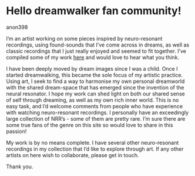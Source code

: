 # Hello dreamwalker fan community! 

anon398

I’m an artist working on some pieces inspired by neuro-resonant recordings, using found-sounds that I’ve come across in dreams, as well as classic recordings that I just really enjoyed and seemed to fit together. I’ve compiled some of my work [here](neuroresonantimages.com) and would love to hear what you think.

I have been deeply moved by dream images since I was a child. Once I started dreamwalking, this became the sole focus of my artistic practice. Using art, I seek to find a way to harmonise my own personal dreamworld with the shared dream-space that has emerged since the invention of the neural resonator. I hope my work can shed light on both our shared sense of self through dreaming, as well as my own rich inner world. This is no easy task, and I’d welcome comments from people who have experience with watching neuro-resonant recordings. I personally have an exceedingly large collection of NRR’s - some of them are pretty rare. I’m sure there are some true fans of the genre on this site so would love to share in this passion!

My work is by no means complete. I have several other neuro-resonant recordings in my collection that I’d like to explore through art. If any other artists on here wish to collaborate, please get in touch.

Thank you.